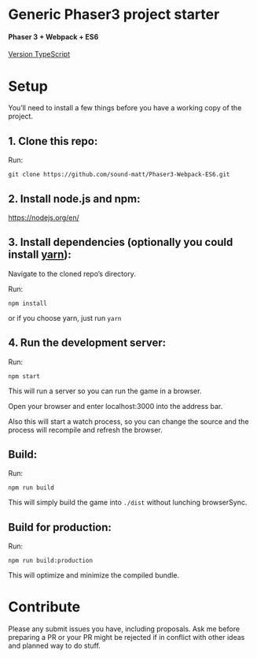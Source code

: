 # Generic Phaser3 project starter
#### Phaser 3 + Webpack + ES6

[Version TypeScript](https://github.com/sound-matt/Phaser3-Webpack-TS)

# Setup
You’ll need to install a few things before you have a working copy of the project.

## 1. Clone this repo:

Run:

```git clone https://github.com/sound-matt/Phaser3-Webpack-ES6.git```

## 2. Install node.js and npm:

https://nodejs.org/en/


## 3. Install dependencies (optionally you could install [yarn](https://yarnpkg.com/)):

Navigate to the cloned repo’s directory.

Run:

```npm install```

or if you choose yarn, just run ```yarn```

## 4. Run the development server:

Run:

```npm start```

This will run a server so you can run the game in a browser.

Open your browser and enter localhost:3000 into the address bar.

Also this will start a watch process, so you can change the source and the process will recompile and refresh the browser.

## Build:

Run:

```npm run build```

This will simply build the game into ```./dist``` without lunching browserSync.


## Build for production:

Run:

```npm run build:production```

This will optimize and minimize the compiled bundle.

# Contribute
Please any submit issues you have, including proposals. Ask me before preparing a PR or your PR might be rejected if in conflict with other ideas and planned way to do stuff.
